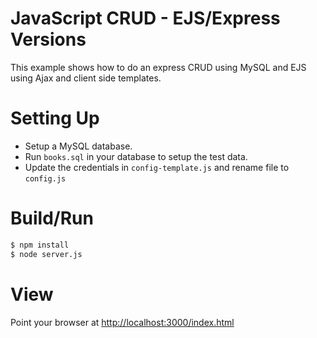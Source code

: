 # JavaScript CRUD - EJS/Express Versions

This example shows how to do an express CRUD using MySQL and EJS using Ajax and client side templates.

# Setting Up

* Setup a MySQL database.
* Run `books.sql` in your database to setup the test data.
* Update the credentials in `config-template.js` and rename file to `config.js`

# Build/Run

```sh
$ npm install
$ node server.js
```

# View
Point your browser at [http://localhost:3000/index.html](http://localhost:3000/index.html)

